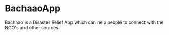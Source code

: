 # BachaaoApp
Bachaao is a Disaster Relief App which can help people to connect with the NGO's and other sources.
